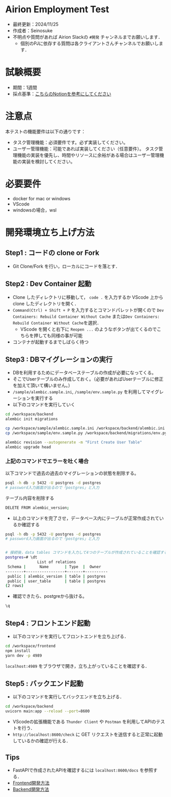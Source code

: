 # Airion Employment Test
- 最終更新：2024/11/25
- 作成者：Seinosuke
- 不明点や質問があれば Airion Slackの `#開発` チャンネルまでお願いします．
    - 個別のPJに依存する質問は各クライアントさんチャンネルでお願いします．

# 試験概要
- 期間：1週間
- 採点基準：[こちらのNotionを参考にしてください](https://www.notion.so/airion/7c2f22a677244af895894e71efd21e3c)


# 注意点
本テストの機能要件は以下の通りです：
- タスク管理機能：必須要件です。必ず実装してください。
- ユーザー管理機能：可能であれば実装してください（任意要件）。
タスク管理機能の実装を優先し、時間やリソースに余裕がある場合はユーザー管理機能の実装を検討してください。

# 必要要件
- docker for mac or windows
- VScode
- windowsの場合，wsl

# 開発環境立ち上げ方法
## Step1 : コードの clone or Fork
- Git Clone/Fork を行い，ローカルにコードを落とす．

## Step2 : Dev Container 起動
- Clone したディレクトリに移動して， `code .` を入力するか VScode 上から clone したディレクトリを開く．
- `Command(Ctrl) + Shift + P` を入力するとコマンドパレットが開くので `Dev Containers: Rebuild Container Without Cache` または`Dev Containers: Rebuild Container Without Cache`を選択．
    - VScode を開くと右下に `Reopen ...` のようなボタンが出てくるのでこちらを押しても同様の事が可能
- コンテナが起動するまでしばらく待つ

## Step3 : DBマイグレーションの実行
- DBを利用するためにデータベーステーブルの作成が必要になってくる。
- そこでUserテーブルのみ作成しておく。（必要があればUserテーブルに修正を加えて頂いて構いません。）
- `/sample/alembic.sample.ini`, `/sample/env.sample.py` を利用してマイグレーションを実行する
- 以下のコマンドを実行していく
```bash
cd /workspace/backend
alembic init migrations

cp /workspace/sample/alembic.sample.ini /workspace/backend/alembic.ini 
cp /workspace/sample/env.sample.py /workspace/backend/migrations/env.py

alembic revision --autogenerate -m "First Create User Table"
alembic upgrade head
```

### 上記のコマンドでエラーを吐く場合
以下コマンドで過去の過去のマイグレーションの状態を削除する。
```bash
psql -h db -p 5432 -U postgres -d postgres
# password入力画面が出るので「postgres」と入力
```
テーブル内容を削除する
```bash
DELETE FROM alembic_version;
```

- 以上のコマンドを完了させ，データベース内にテーブルが正常作成されているか確認する
```bash
psql -h db -p 5432 -U postgres -d postgres
# password入力画面が出るので「postgres」と入力


# 接続後，data tables コマンドを入力して4つのテーブルが作成されていることを確認する．
postgres=# \dt
              List of relations
 Schema |      Name       | Type  |  Owner   
--------+-----------------+-------+----------
 public | alembic_version | table | postgres
 public | user_table      | table | postgres
(2 rows)
```

- 確認できたら、postgreから抜ける。
```bash
\q
```

## Step4 : フロントエンド起動
- 以下のコマンドを実行してフロントエンドを立ち上げる．

```bash
cd /workspace/frontend
npm install
yarn dev -p 4989
```

`localhost:4989` をブラウザで開き，立ち上がっていることを確認する．

## Step5 : バックエンド起動
- 以下のコマンドを実行してバックエンドを立ち上げる．
```bash
cd /workspace/backend
uvicorn main:app --reload --port=8600
```

- VScodeの拡張機能である `Thunder Client` や `Postman` を利用してAPIのテストを行う．
- `http://localhost:8600/check` に GET リクエストを送信すると正常に起動しているかの確認が行える．

## Tips
- FastAPIで作成されたAPIを確認するには `localhost:8600/docs` を参照する．
- [Frontend開発方法](/public/frontend.md)
- [Backend開発方法](/public/backend.md)
